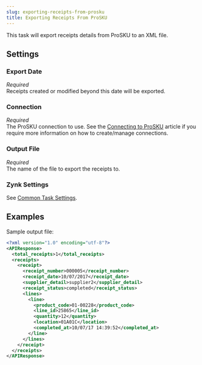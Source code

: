 ```yaml
---
slug: exporting-receipts-from-prosku 
title: Exporting Receipts From ProSKU
---
```

This task will export receipts details from ProSKU to an XML file. 

## Settings
### Export Date
_Required_  
Receipts created or modified beyond this date will be exported.

### Connection
_Required_  
The ProSKU connection to use. See the [Connecting to ProSKU](connecting-to-prosku) article if you require more information on how to create/manage connections.

### Output File
_Required_  
The name of the file to export the receipts to.

### Zynk Settings
See [Common Task Settings](common-task-settings).

## Examples
Sample output file:
```xml
<?xml version="1.0" encoding="utf-8"?>
<APIResponse>
  <total_receipts>1</total_receipts>
  <receipts>
    <receipt>
      <receipt_number>000005</receipt_number>
      <receipt_date>10/07/2017</receipt_date>
      <supplier_detail>supplier2</supplier_detail>
      <receipt_status>completed</receipt_status>
      <lines>
        <line>
          <product_code>01-00228</product_code>
          <line_id>25865</line_id>
          <quantity>12</quantity>
          <location>01A01C</location>
          <completed_at>10/07/17 14:39:52</completed_at>
        </line>
      </lines>
    </receipt>
  </receipts>
</APIResponse>
```